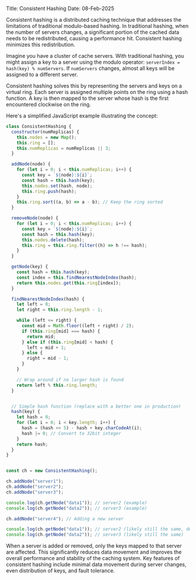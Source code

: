 Title: Consistent Hashing
Date: 08-Feb-2025

Consistent hashing is a distributed caching technique that addresses the limitations of traditional modulo-based hashing. In traditional hashing, when the number of servers changes, a significant portion of the cached data needs to be redistributed, causing a performance hit. Consistent hashing minimizes this redistribution.

Imagine you have a cluster of cache servers.  With traditional hashing, you might assign a key to a server using the modulo operator: `serverIndex = hash(key) % numServers`.  If `numServers` changes, almost all keys will be assigned to a different server.

Consistent hashing solves this by representing the servers and keys on a virtual ring.  Each server is assigned multiple points on the ring using a hash function.  A key is then mapped to the server whose hash is the first encountered clockwise on the ring.

Here's a simplified JavaScript example illustrating the concept:

```javascript
class ConsistentHashing {
  constructor(numReplicas) {
    this.nodes = new Map();
    this.ring = [];
    this.numReplicas = numReplicas || 3;
  }

  addNode(node) {
    for (let i = 0; i < this.numReplicas; i++) {
      const key = `${node}:${i}`;
      const hash = this.hash(key);
      this.nodes.set(hash, node);
      this.ring.push(hash);
    }
    this.ring.sort((a, b) => a - b); // Keep the ring sorted
  }

  removeNode(node) {
    for (let i = 0; i < this.numReplicas; i++) {
      const key = `${node}:${i}`;
      const hash = this.hash(key);
      this.nodes.delete(hash);
      this.ring = this.ring.filter((h) => h !== hash);
    }
  }

  getNode(key) {
    const hash = this.hash(key);
    const index = this.findNearestNodeIndex(hash);
    return this.nodes.get(this.ring[index]);
  }

  findNearestNodeIndex(hash) {
    let left = 0;
    let right = this.ring.length - 1;

    while (left <= right) {
      const mid = Math.floor((left + right) / 2);
      if (this.ring[mid] === hash) {
        return mid;
      } else if (this.ring[mid] < hash) {
        left = mid + 1;
      } else {
        right = mid - 1;
      }
    }

    // Wrap around if no larger hash is found
    return left % this.ring.length;
  }


  // Simple hash function (replace with a better one in production)
  hash(key) {
    let hash = 0;
    for (let i = 0; i < key.length; i++) {
      hash = (hash << 5) - hash + key.charCodeAt(i);
      hash |= 0; // Convert to 32bit integer
    }
    return hash;
  }
}


const ch = new ConsistentHashing();

ch.addNode("server1");
ch.addNode("server2");
ch.addNode("server3");

console.log(ch.getNode("data1")); // server2 (example)
console.log(ch.getNode("data2")); // server3 (example)

ch.addNode("server4"); // Adding a new server

console.log(ch.getNode("data1")); // server2 (likely still the same, demonstrating consistency)
console.log(ch.getNode("data2")); // server3 (likely still the same)

```

When a server is added or removed, only the keys mapped to that server are affected.  This significantly reduces data movement and improves the overall performance and stability of the caching system. Key features of consistent hashing include minimal data movement during server changes, even distribution of keys, and fault tolerance.
